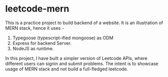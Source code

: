 # leetcode-mern

This is a practice project to build backend of a website. It is an illustration of MERN stack, hence it uses - 
 
  1. Typegoose (typescript-ified mongoose) as ODM
  2. Express for backend Server.
  3. NodeJS as runtime.

In this project, I have built a simpler version of Leetcode APIs, where different users can signin and submit problems. The intent is to showcase usage of MERN stack and not build a full-fledged leetcode.
